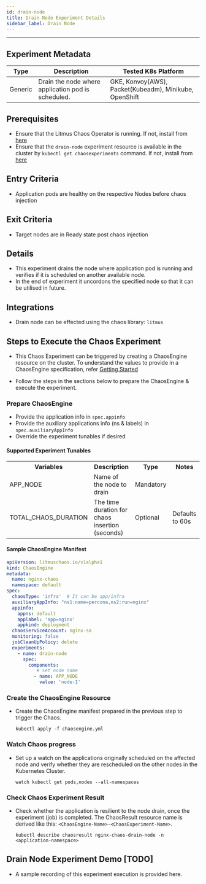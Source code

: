 ```yaml
---
id: drain-node
title: Drain Node Experiment Details
sidebar_label: Drain Node
---
```

------

## Experiment Metadata

| Type      | Description                                  | Tested K8s Platform                                               |
| ----------| -------------------------------------------- | ------------------------------------------------------------------|
| Generic   | Drain the node where application pod is scheduled. |  GKE, Konvoy(AWS), Packet(Kubeadm), Minikube, OpenShift |

## Prerequisites

- Ensure that the Litmus Chaos Operator is running. If not, install from [here](https://github.com/litmuschaos/chaos-operator/blob/master/deploy/operator.yaml)
- Ensure that the `drain-node` experiment resource is available in the cluster by `kubectl get chaosexperiments` command. If not, install from [here](https://hub.litmuschaos.io/charts/generic/experiments/drain-node)

## Entry Criteria

- Application pods are healthy on the respective Nodes before chaos injection

## Exit Criteria

- Target nodes are in Ready state post chaos injection

## Details

- This experiment drains the node where application pod is running and verifies if it is scheduled on another available node.
- In the end of experiment it uncordons the specified node so that it can be utilised in future.


## Integrations

- Drain node can be effected using the chaos library: `litmus`

## Steps to Execute the Chaos Experiment

- This Chaos Experiment can be triggered by creating a ChaosEngine resource on the cluster. To understand the values to provide in a ChaosEngine specification, refer [Getting Started](getstarted.md/#prepare-chaosengine)

- Follow the steps in the sections below to prepare the ChaosEngine & execute the experiment.

### Prepare ChaosEngine

- Provide the application info in `spec.appinfo`
- Provide the auxiliary applications info (ns & labels) in `spec.auxiliaryAppInfo`
- Override the experiment tunables if desired 

#### Supported Experiment Tunables

<table>
<tr>
<th>  Variables </th>
<th>  Description </th>
<th> Type  </th>
<th> Notes </th>
</tr>
<tr>
<td> APP_NODE </td>
<td> Name of the node to drain  </td>
<td> Mandatory  </td>
<td> </td>
</tr>
<tr>
<td> TOTAL_CHAOS_DURATION </td>
<td> The time duration for chaos insertion (seconds)  </td>
<td> Optional </td>
<td> Defaults to 60s </td>
</tr>
</table>
                      
#### Sample ChaosEngine Manifest

```yaml
apiVersion: litmuschaos.io/v1alpha1
kind: ChaosEngine
metadata:
  name: nginx-chaos
  namespace: default
spec:
  chaosType: 'infra'  # It can be app/infra
  auxiliaryAppInfo: "ns1:name=percona,ns2:run=nginx"
  appinfo:
    appns: default
    applabel: 'app=nginx'
    appkind: deployment
  chaosServiceAccount: nginx-sa
  monitoring: false
  jobCleanUpPolicy: delete
  experiments:
    - name: drain-node
      spec:
        components:
           # set node name
          - name: APP_NODE
            value: 'node-1'
```

### Create the ChaosEngine Resource

- Create the ChaosEngine manifest prepared in the previous step to trigger the Chaos.

  `kubectl apply -f chaosengine.yml`

### Watch Chaos progress

- Set up a watch on the applications originally scheduled on the affected node and verify whether they are rescheduled on the other nodes in the Kubernetes Cluster.

  `watch kubectl get pods,nodes --all-namespaces `

### Check Chaos Experiment Result

- Check whether the application is resilient to the node drain, once the experiment (job) is completed. The ChaosResult resource name is derived like this: `<ChaosEngine-Name>-<ChaosExperiment-Name>`.

  `kubectl describe chaosresult nginx-chaos-drain-node -n <application-namespace>`

## Drain Node Experiment Demo [TODO]

- A sample recording of this experiment execution is provided here.   